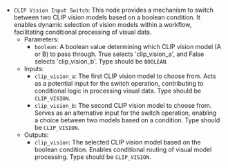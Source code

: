 - `CLIP Vision Input Switch`: This node provides a mechanism to switch between two CLIP vision models based on a boolean condition. It enables dynamic selection of vision models within a workflow, facilitating conditional processing of visual data.
    - Parameters:
        - `boolean`: A boolean value determining which CLIP vision model (A or B) to pass through. True selects 'clip_vision_a', and False selects 'clip_vision_b'. Type should be `BOOLEAN`.
    - Inputs:
        - `clip_vision_a`: The first CLIP vision model to choose from. Acts as a potential input for the switch operation, contributing to conditional logic in processing visual data. Type should be `CLIP_VISION`.
        - `clip_vision_b`: The second CLIP vision model to choose from. Serves as an alternative input for the switch operation, enabling a choice between two models based on a condition. Type should be `CLIP_VISION`.
    - Outputs:
        - `clip_vision`: The selected CLIP vision model based on the boolean condition. Enables conditional routing of visual model processing. Type should be `CLIP_VISION`.
